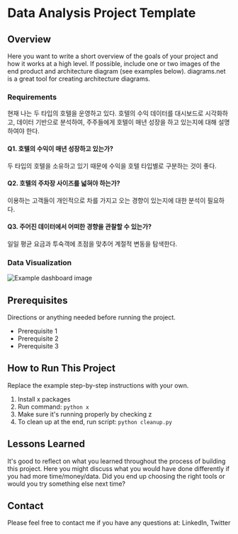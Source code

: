 # Data Analysis Project Template

## Overview

Here you want to write a short overview of the goals of your project and how it works at a high level. If possible, include one or two images of the end product and architecture diagram (see examples below). diagrams.net is a great tool for creating architecture diagrams.

### Requirements

현재 나는 두 타입의 호텔을 운영하고 있다. 호텔의 수익 데이터를 대시보드로 시각화하고, 데이터 기반으로 분석하여, 주주들에게 호텔이 매년 성장을 하고 있는지에 대해 설명하여야 한다. 

#### Q1. 호텔의 수익이 매년 성장하고 있는가?

두 타입의 호텔을 소유하고 있기 때문에 수익을 호텔 타입별로 구분하는 것이 좋다.

#### Q2. 호텔의 주차장 사이즈를 넓혀야 하는가?

이용하는 고객들이 개인적으로 차를 가지고 오는 경향이 있는지에 대한 분석이 필요하다.

#### Q3. 주어진 데이터에서 어떠한 경향을 관찰할 수 있는가?

일일 평균 요금과 투숙객에 초점을 맞추어 계절적 변동을 탐색한다.


### Data Visualization

![Example dashboard image](example-dashboard.png)

## Prerequisites

Directions or anything needed before running the project.

- Prerequisite 1
- Prerequisite 2
- Prerequisite 3

## How to Run This Project

Replace the example step-by-step instructions with your own.

1. Install x packages
2. Run command: `python x`
3. Make sure it's running properly by checking z
4. To clean up at the end, run script: `python cleanup.py`

## Lessons Learned

It's good to reflect on what you learned throughout the process of building this project. Here you might discuss what you would have done differently if you had more time/money/data. Did you end up choosing the right tools or would you try something else next time?

## Contact

Please feel free to contact me if you have any questions at: LinkedIn, Twitter
